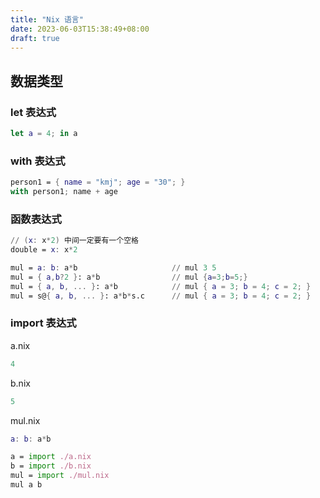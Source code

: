 ```yaml
---
title: "Nix 语言"
date: 2023-06-03T15:38:49+08:00
draft: true
---
```


## 数据类型

### let 表达式

```nix
let a = 4; in a
```

### with 表达式

```nix
person1 = { name = "kmj"; age = "30"; }
with person1; name + age
```

### 函数表达式

```nix
// (x: x*2) 中间一定要有一个空格 
double = x: x*2

mul = a: b: a*b                     // mul 3 5
mul = { a,b?2 }: a*b                // mul {a=3;b=5;}
mul = { a, b, ... }: a*b            // mul { a = 3; b = 4; c = 2; }
mul = s@{ a, b, ... }: a*b*s.c      // mul { a = 3; b = 4; c = 2; }
```

### import 表达式
a.nix
```nix
4
```

b.nix
```nix
5
```

mul.nix
```nix
a: b: a*b
```

```nix
a = import ./a.nix
b = import ./b.nix
mul = import ./mul.nix
mul a b
```